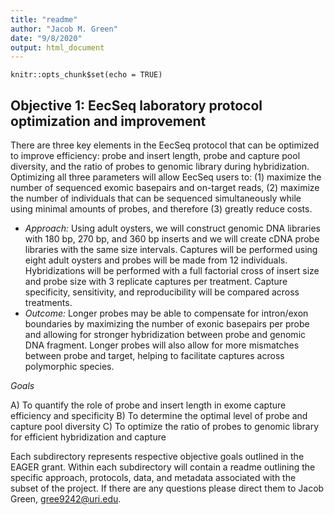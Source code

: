 ```yaml
---
title: "readme"
author: "Jacob M. Green"
date: "9/8/2020"
output: html_document
---
```


```{r setup, include=FALSE}
knitr::opts_chunk$set(echo = TRUE)
```

## Objective 1: EecSeq laboratory protocol optimization and improvement
There are three key elements in the EecSeq protocol that can be optimized to improve efficiency: probe
and insert length, probe and capture pool diversity, and the ratio of probes to genomic library during
hybridization. Optimizing all three parameters will allow EecSeq users to: (1) maximize the number of
sequenced exomic basepairs and on-target reads, (2) maximize the number of individuals that can be
sequenced simultaneously while using minimal amounts of probes, and therefore (3) greatly reduce costs.

* *Approach:* Using adult oysters, we will construct genomic DNA libraries with 180 bp, 270 bp, and 360
bp inserts and we will create cDNA probe libraries with the same size intervals. Captures will be
performed using eight adult oysters and probes will be made from 12 individuals. Hybridizations will
be performed with a full factorial cross of insert size and probe size with 3 replicate captures per
treatment. Capture specificity, sensitivity, and reproducibility will be compared across treatments.
* *Outcome:* Longer probes may be able to compensate for intron/exon boundaries by maximizing the
number of exonic basepairs per probe and allowing for stronger hybridization between probe and
genomic DNA fragment. Longer probes will also allow for more mismatches between probe and target,
helping to facilitate captures across polymorphic species.

*Goals*

A) To quantify the role of probe and insert length in exome capture efficiency and specificity
B) To determine the optimal level of probe and capture pool diversity
C) To optimize the ratio of probes to genomic library for efficient hybridization and capture

Each subdirectory represents respective objective goals outlined in the EAGER grant. Within each subdirectory will contain a readme outlining the specific approach, protocols, data, and metadata associated with the subset of the project. If there are any questions please direct them to Jacob Green, gree9242@uri.edu.
